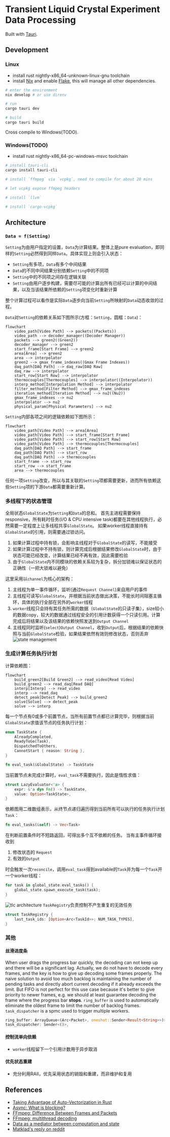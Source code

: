 # Transient Liquid Crystal Experiment Data Processing

Built with [Tauri](https://tauri.app).

## Development
### Linux
- install rust nightly-x86_64-unknown-linux-gnu toolchain
- install [Nix](https://nixos.org/) and enable [Flake](https://nixos.wiki/wiki/Flakes), this will manage all other dependencies.
```sh
# enter the environment
nix develop # or use direnv

# run
cargo tauri dev

# build
cargo tauri build
```
Cross compile to Windows(TODO).

### Windows(TODO)
- install rust nightly-x86_64-pc-windows-msvc toolchain
```sh
# install tauri-cli
cargo install tauri-cli

# install `ffmpeg` via `vcpkg`, need to compile for about 20 mins

# let vcpkg expose ffmpeg headers

# install `llvm`

# install `cargo-vcpkg`
```

## Architecture
### `Data = f(Setting)`
`Setting`为由用户指定的设置，`Data`为计算结果。整体上是pure evaluation，即同样的`Setting`必然得到同样`Data`。具体实现上则会引入状态：
- `Setting`有多项，`Data`有多个中间结果
- `Data`的不同中间结果分别依赖`Setting`中的不同项
- `Setting`中的不同项之间存在逻辑关联
- `Setting`由用户逐步构建，需要尽可能的计算出所有已经可以计算的中间结果，以及当该结果所依赖的`Setting`项变化时重新计算

整个计算过程可以看作是实际`Data`逐步向当前`Setting`所映射的`Data`动态收敛的过程。

`Data`对`Setting`的依赖关系如下图所示(方框：`Setting`，圆框：`Data`)：
```mermaid
flowchart
    video_path[Video Path] --> packets((Packets))
    video_path --> decoder_manager((Decoder Manager))
    packets --> green2((Green2))
    decoder_manager --> green2
    start_frame[Start Frame] --> green2
    area[Area] --> green2
    area --> interpolator
    green2 --> gmax_frame_indexes((Gmax Frame Indexes))
    daq_path[DAQ Path] --> daq_raw[DAQ Raw]
    daq_raw --> interpolator
    start_row[Start Row] --> interpolator
    thermocouples[Thermocouples] --> interpolator((Interpolator))
    interp_method[Interpolation Method] --> interpolator
    filter_method[Filter Method] --> gmax_frame_indexes
    iteration_method[Iteration Method] --> nu2((Nu2))
    gmax_frame_indexes --> nu2
    interpolator --> nu2
    physical_param[Physical Parameters] --> nu2
```

`Setting`内部各项之间的逻辑依赖如下图所示：
```mermaid
flowchart
    video_path[Video Path] --> area[Area]
    video_path[Video Path] --> start_frame[Start Frame]
    video_path[Video Path] --> start_row[Start Row]
    video_path[Video Path] --> thermocouples[Thermocouples]
    daq_path[DAQ Path] --> start_frame
    daq_path[DAQ Path] --> start_row
    daq_path[DAQ Path] --> thermocouples
    start_frame --> start_row
    start_row --> start_frame
    area --> thermocouples
```

任何一项`Setting`改变，所以与其关联的`Setting`项都需要更新，进而所有依赖这些`Setting`项的下游`Data`都需要重新计算。

### 多线程下的状态管理
全局状态`GlobalState`为`Setting`和`Data`的总和。
首先主进程需要保持responsive，所有耗时任务(I/O & CPU intensive task)都要在其他线程执行，必然需要一定程度上让多线程共享`GlobalState`。
如果worker线程直接持有`GlobalState`的引用，则需要通过锁访问。
1. 如果计算过程中持有锁，会影响主线程对于`GlobalState`的读写，不能接受
2. 如果计算过程中不持有锁，则计算完成后根据结果修改`GlobalState`时，由于状态可能已经改变，计算结果已经不再有效，因此需要检验
3. 由于`GlobalState`内不同模块的依赖关系较为复杂，拆分加锁难以保证状态的正确性（一把大锁难以避免）

这里采用以`channel`为核心的架构：

1. 主线程为单一事件循环，监听(通过`Request Channel`)来自用户的事件
2. 主线程可读写`GlobalState`，并根据当前状态做出决策，不能长时间阻塞主循环，具体的执行全部在另外的`worker`线程
3. `worker`线程只会持有其任务所需的数据（`GlobalState`的只读子集），size较小的数据copy，较大的数据通过线程安全的引用计数获得一个只读引用。计算完成后将结果以及该结果的依赖快照发送到`Output Channel`
4. 主线程同时监听(`select`)`Output Channel`，收到`Output`后，根据结果的依赖快照与当前`GlobalState`检验，如果结果依然有效则修改状态，否则丢弃
![state management](.github/assets/state_management.png)


### 生成计算任务执行计划
计算依赖图：
```mermaid
flowchart
    build_green2[Build Green2] --> read_video[Read Video]
    build_green2 --> read_daq[Read DAQ]
    interp[Interp] --> read_video
    interp --> read_daq
    detect_peak[Detect Peak] --> build_green2
    solve[Solve] --> detect_peak
    solve --> interp
```
每一个节点有0或多个前置节点，当所有前置节点都已计算完毕，则根据当前`GlobalState`求值该节点的任务执行计划：
```rust
enum TaskState {
    AlreadyCompleted,
    ReadyToGo(Task),
    DispatchedToOthers,
    CannotStart { reason: String },
}

fn eval_task(&GlobalState) -> TaskState
```
当前置节点未完成计算时，`eval_task`不需要执行，因此是惰性求值：
```rust
struct LazyEvaluator<'a> {
    expr: &'a dyn Fn() -> TaskState,
    value: Option<TaskState>,
}
```
依赖图用二维数组表示，从终节点递归遍历得到当前所有可以执行的任务执行计划`Task`：
```rust
fn eval_tasks(&self) -> Vec<Task>
```
在判断前置条件时不短路返回，可得出多个互不依赖的任务。
当有主事件循环接收到
1. 修改状态的 `Request`
2. 有效的`Output`

时会触发一次`reconcile`，调用`eval_task`得到available的`Task`并为每一个`Task`开一个worker线程：
```rust
for task in global_state.eval_tasks() {
    global_state.spawn_execute_task(task);
}
```
![tlc architecture](.github/assets/tlc_architecture.png)
`TaskRegistry`负责控制不产生重复的无效任务
```rust
struct TaskRegistry {
    last_task_ids: [Option<Arc<TaskId>>; NUM_TASK_TYPES],
}
```

### 其他

#### 丝滑进度条
When user drags the progress bar quickly, the decoding can not keep up and there will be a significant lag. Actually, we do not have to decode every frames, and the key is how to give up decoding some frames properly. The naive solution to avoid too much backlog is maintaining the number of pending tasks and directly abort current decoding if it already exceeds the limit. But FIFO is not perfect for this use case because it's better to give
priority to newer frames, e.g. we should at least guarantee decoding the frame where the progress bar **stops**.
`ring_buffer` is used to automatically eliminate the oldest frame to limit the
number of backlog frames.
`task_dispatcher` is a spmc used to trigger multiple workers.
```rust
ring_buffer: ArrayQueue<(Arc<Packet>, oneshot::Sender<Result<String>>)>,
task_dispatcher: Sender<()>,
```
#### 控制流单向依赖
- `worker`线程留下一个引用计数用于异步取消
#### 优先状态重建
- 充分利用RAII，优先采用状态的销毁和重建，而非维护和复用

## References
- [Taking Advantage of Auto-Vectorization in Rust](https://www.nickwilcox.com/blog/autovec)
- [Async: What is blocking?](https://ryhl.io/blog/async-what-is-blocking/)
- [FFmpeg: Difference Between Frames and Packets](https://stackoverflow.com/questions/53574798/difference-between-frames-and-packets-in-ffmpeg)
- [FFmpeg: multithread decoding](https://www.cnblogs.com/TaigaCon/p/10220356.html)
- [Data as a mediator between computation and state](https://www.tedinski.com/2018/08/28/using-data-to-mutate-state.html)
- [Matklad's reply on reddit](https://www.reddit.com/r/rust/comments/uf7yoy/comment/i6s4b8x/)
